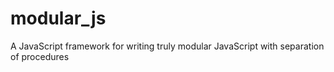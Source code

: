 modular_js
==========

A JavaScript framework for writing truly modular JavaScript with separation of procedures 
